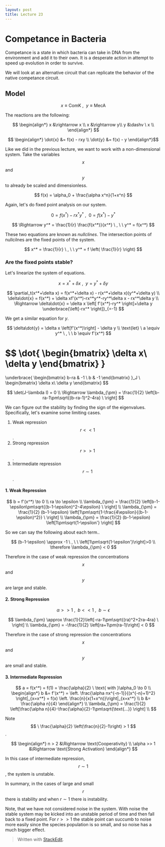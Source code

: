 ```yaml
---
layout: post
title: Lecture 23
---
```


# Competance in Bacteria

Competance is a state in which bacteria can take in DNA from the environment and add it to their own. It is a desperate action in attempt to speed up evolution in order to survive.

We will look at an alternative circuit that can replicate the behavior of the native competance circuit.

## Model

$$ x \equiv \text{ComK} \ , \ \ y \equiv \text{MecA} $$

The reactions are the following:

$$
 \begin{align*}
x &\rightarrow x \\
x &\rightarrow y\\
y &\dashv \ x \\
\end{align*}
$$

$$ \begin{align*} \dot{x} &= f(x) - rxy \\ \dot{y} &= f(x) - y \end{align*}$$

Like we did in the previous lecture, we want to work with a non-dimensional system. Take the variables $$x$$ and $$y$$ to already be scaled and dimensionless.

$$ f(x) = \alpha_0 + \frac{\alpha x^n}{1+x^n} $$

Again, let's do fixed point analysis on our system.

$$ 0 = f(x^*)-rx^* y^* \ , \ \ 0 = f(x^*)-y^* $$

$$
\Rightarrow y^* = \frac{1}{r} \frac{f(x^*)}{x^*} \ , \ \ y^* = f(x^*)
$$

These two equations are known as *nullclines*. The intersection points of nullcilnes are the fixed points of the system.

$$ x^* = \frac{1}{r} \ , \ \ y^* = f \left( \frac{1}{r} \right) $$

### Are the fixed points stable?

Let's linearize the system of equations.

$$ x = x^* + \delta x \ , \ \ y = y^* + \delta y $$

$$
\partial_t(x^*+\delta x) = f(x^*+\delta x) - r(x^*+\delta x)(y^*+\delta y) \\
\delta\dot{x} = f(x^*) + \delta xf'(x^*)-rx^*y^*-ry^*\delta x - rx^*\delta y \\
\Rightarrow \delta\dot{x} = \delta x \left[ f'(x^*)-ry^* \right]+\delta y \underbrace{\left[-rx^* \right]}_{=-1}
$$

We get a similar equation for $y$.

$$
\delta\dot{y} = \delta x \left[f'(x^*)\right] - \delta y \\
\text{let} \ a \equiv y^* \ , \ \ b \equiv f'(x^*)
$$

$$
\dot{
\begin{bmatrix}
	\delta x\\
    \delta y
\end{bmatrix}
}
=
\underbrace{
\begin{bmatrix}
	b-ra & -1 \\
	b & -1
\end{bmatrix}
}_J
\ 
\begin{bmatrix}
	\delta x\\
    \delta y
\end{bmatrix}
$$

$$
\det(J-\lambda I) = 0 \\
\Rightarrow \lambda_{\pm} = \frac{1}{2} \left[b-ra-1\pm\sqrt{(b-ra-1)^2-4ra} \ \right]
$$

We can figure out the stability by finding the sign of the eigenvalues. Specifically, let's examine some limiting cases.

1. Weak repression  $$\ r<<1$$.
2. Strong repression  $$\ r>>1$$.
3. Intermediate repression  $$\ r\sim 1$$.

#### 1. Weak Repression

$$
b = f'(x^*) \to 0 \\
ra \to \epsilon \\
\lambda_{\pm} = \frac{1}{2} \left[b-1-\epsilon\pm\sqrt{(b-1-\epsilon)^2-4\epsilon} \ \right] \\
\lambda_{\pm} = \frac{1}{2} (b-1-\epsilon) \left[1\pm\sqrt{1-\frac{4\epsilon}{(b-1-\epsilon)^2}} \ \right] \\
\lambda_{\pm} = \frac{1}{2} (b-1-\epsilon) \left[1\pm\sqrt{1-\epsilon'} \right]
$$

So we can say the following about each term..

$$
(b-1-\epsilon) \approx -1 \ , \ \ \left[1\pm\sqrt{1-\epsilon'}\right]>0 \\
\therefore \lambda_{\pm} < 0
$$

Therefore in the case of weak repression the concentrations $$x$$ and $$y$$ are large and stable.

#### 2. Strong Repression

$$ \alpha >> 1 \ , \ \ b<<1 \ , \ \ b \sim \epsilon $$

$$
\lambda_{\pm} \approx \frac{1}{2}\left[-ra-1\pm\sqrt{(ra)^2+2ra-4ra} \ \right] \\
\lambda_{\pm} = -\frac{1}{2} \left[ra+1\pm(ra-1)\right] < 0
$$

Therefore in the case of strong repression the concentrations $$x$$ and $$y$$ are small and stable.

#### 3. Intermediate Repression

$$
a = f(x^*) = f(1) = \frac{\alpha}{2} \ \text{  with }\alpha_0 \to 0 \\
\begin{align*}
b &= f'(x^*) = \left. \frac{\alpha nx^{-n-1}}{(x^{-n}+1)^2} \right|_{x=x^*} = f(x) \left. \frac{n}{x(1+x^n)}\right|_{x=x^*} \\
b &= \frac{\alpha n}{4}
\end{align*} \\
\lambda_{\pm} = \frac{1}{2} \left[\frac{\alpha n}{4}-\frac{\alpha}{2}-1\pm\sqrt{\text{...}} \right] \\
$$

Note $$ \ \frac{\alpha}{2} \left(\frac{n}{2}-1\right) > 1 $$.

$$ \begin{align*}
n > 2 &\Rightarrow \text{Cooperativity} \\
\alpha >> 1 &\Rightarrow \text{Strong Activation}
\end{align*} $$

In this case of intermediate repression, $$r\sim1$$, the system is unstable.

In summary, in the cases of large and small $$r$$ there is stability and when $r\sim1$ there is instability.

Note, that we have not considered noise in the system. With noise the stable system may be kicked into an unstable period of time and then fall back to a fixed point. For $r>>1$ the stable point can succumb to noise more easily since the species population is so small, and so noise has a much bigger effect.

> Written with [StackEdit](https://stackedit.io/).
